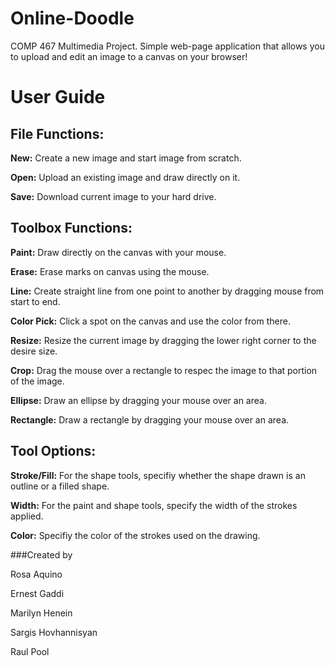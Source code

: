 # Online-Doodle
COMP 467 Multimedia Project.
Simple web-page application that allows you to upload and edit an image to a canvas on your browser!

# User Guide

## File Functions:
**New:** Create a new image and start image from scratch.

**Open:** Upload an existing image and draw directly on it.

**Save:** Download current image to your hard drive.


## Toolbox Functions:
**Paint:** Draw directly on the canvas with your mouse.

**Erase:** Erase marks on canvas using the mouse.

**Line:** Create straight line from one point to another by dragging mouse from start to end.

**Color Pick:** Click a spot on the canvas and use the color from there.

**Resize:** Resize the current image by dragging the lower right corner to the desire size.

**Crop:** Drag the mouse over a rectangle to respec the image to that portion of the image.

**Ellipse:** Draw an ellipse by dragging your mouse over an area.

**Rectangle:** Draw a rectangle by dragging your mouse over an area.


## Tool Options:

**Stroke/Fill:** For the shape tools, specifiy whether the shape drawn is an outline or a filled shape.

**Width:** For the paint and shape tools, specify the width of the strokes applied.

**Color:** Specifiy the color of the strokes used on the drawing.

###Created by

Rosa Aquino

Ernest Gaddi

Marilyn Henein

Sargis Hovhannisyan

Raul Pool

